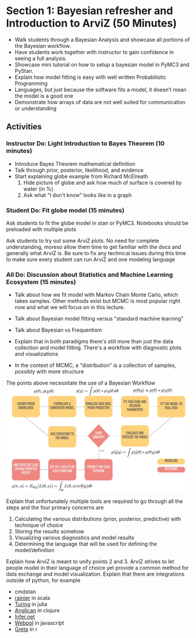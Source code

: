 # Section 1: Bayesian refresher and Introduction to ArviZ (50 Minutes)

* Walk students through a Bayesian Analysis and showcase all portions of the Bayesian workflow.  
* Have students work together with instructor to gain confidence in seeing a full analysis.
* Showcase mini tutorial on how to setup a bayesian model in PyMC3 and PyStan.
* Explain how model fitting is easy with well written Probabilistic Programming
* Languages, but just because the software fits a model, it doesn’t mean the model is a good one
* Demonstrate how arrays of data are not well suited for communication or understanding

## Activities
### Instructor Do: Light Introduction to Bayes Theorem  (10 minutes)
* Introduce Bayes Theorem mathematical definition
* Talk through prior, posterior, likelihood, and evidence
* Start explaining globe example from Richard McElreath
  1. Hide picture of globe and ask how much of surface is covered by water (in %)
  2. Ask what "I don't know" looks like in a graph

### Student Do: Fit globe model (15 minutes)
Ask students to fit the globe model in stan or PyMC3. Notebooks should be preloaded with multiple plots

Ask students to try out some ArviZ plots. No need for complete understanding,
moreso allow them time to get familiar with the docs and generally what ArviZ is.
Be sure to fix any technical issues during this time to make sure every student
can run ArviZ and one modeling language


### All Do: Discussion about Statistics and Machine Learning Ecosystem (15 minutes)
* Talk about how we fit model with Markov Chain Monte Carlo, which takes samples.
Other methods exist but MCMC is most popular right now and what we will focus on
in this lecture.
* Talk about Bayesian model fitting versus "standard machine learning"
* Talk about Bayesian vs Frequentism
* Explain that in both paradigms there's still more than just the data collection
and model fitting. There's a workflow with diagnostic plots and visualizations
 
* In the context of MCMC, a "distribution" is a collection of samples, possibly with more structure

The points above necessitate the use of a Bayesian Workflow
![BayesianWorkflow](../img/BayesianWorkflow.jpg)

Explain that unfortunately multiple tools are required to go through all the steps
and the four primary concerns are

1. Calculating the various distributions (prior, posterior, predictive) with technique of choice
2. Storing the results somehow
3. Visualizing various diagnostics and model results
4. Determining the language that will be used for defining the model/definition

Explain how ArviZ is meant to unify points 2 and 3. ArviZ strives to let people
model in their language of choice yet provide a common method for data
exchange  and model visualization. Explain that there are 
integrations outside of python, for example 
* cmdstan 
* [rainier](https://github.com/stripe/rainier) in scala
* [Turing](https://github.com/TuringLang/Turing.jl) in julia
* [Anglican](https://probprog.github.io/anglican/index.html) in clojure
* [Infer.net](https://dotnet.github.io/infer/)
* [Webppl](http://webppl.org/) in javascript
* [Greta](https://greta-stats.org/) in r
